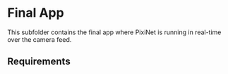 # Final App

This subfolder contains the final app where PixiNet is running in
real-time over the camera feed.

## Requirements

